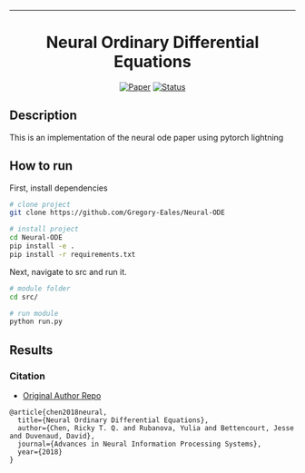 ---   
<div align="center">    
 
# Neural Ordinary Differential Equations  

[![Paper](https://img.shields.io/badge/Paper-1806.07366-red.svg)](https://arxiv.org/pdf/1806.07366.pdf)
[![Status](https://img.shields.io/badge/Status-Incomplete-red.svg)]()

<!--  
Conference   
-->   
</div>
 
## Description   
This is an implementation of the neural ode paper using pytorch lightning

## How to run   
First, install dependencies   
```bash
# clone project   
git clone https://github.com/Gregory-Eales/Neural-ODE   

# install project   
cd Neural-ODE
pip install -e .   
pip install -r requirements.txt
 ```   
 Next, navigate to src and run it.   
 ```bash
# module folder
cd src/    

# run module   
python run.py    
```

## Results   


### Citation

- [Original Author Repo](https://github.com/lye0618/torchdiffeq)

```
@article{chen2018neural,
  title={Neural Ordinary Differential Equations},
  author={Chen, Ricky T. Q. and Rubanova, Yulia and Bettencourt, Jesse and Duvenaud, David},
  journal={Advances in Neural Information Processing Systems},
  year={2018}
}
```   
